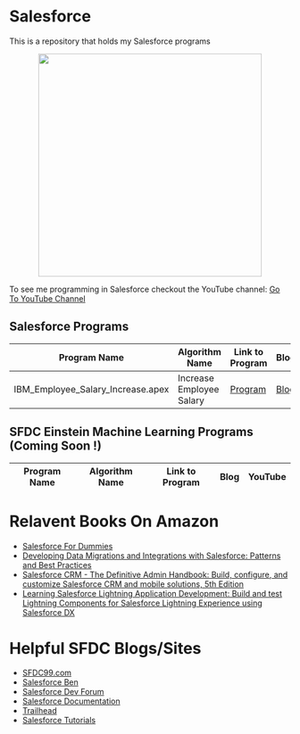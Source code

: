 # Salesforce
This is a repository that holds my Salesforce programs
<p align="center">
  <img src="https://live.staticflickr.com/5575/15068114829_e635f07b17.jpg" width="400"/>
</p>
To see me programming in Salesforce checkout the YouTube channel: <a target="_blank" href="https://www.youtube.com/playlist?list=PLBhJnyA0V0uLedCF6sXu1wI3tdOTCDnDY">Go To YouTube Channel</a>



## Salesforce Programs
Program Name | Algorithm Name| Link to Program | Blog | YouTube
--- | --- | --- | --- | ---
IBM_Employee_Salary_Increase.apex |  Increase Employee Salary |  [Program](https://github.com/randerson112358/SFDC/blob/master/IBM_Employee_Salary_Increase.apex) | [Blog](https://medium.com/@randerson112358/salesforce-visualforce-1d8fb25a1d48) | [YouTube](https://www.youtube.com/watch?v=oxFvYF2T2nI&list=PLBhJnyA0V0uLedCF6sXu1wI3tdOTCDnDY&index=16)


## SFDC Einstein Machine Learning Programs (Coming Soon !)
Program Name | Algorithm Name| Link to Program | Blog | YouTube
--- | --- | --- | --- | ---




# Relavent Books On Amazon
* [Salesforce For Dummies](https://www.amazon.com/gp/product/1119239311/ref=as_li_tl?ie=UTF8&tag=github01d-20&camp=1789&creative=9325&linkCode=as2&creativeASIN=1119239311&linkId=9e4a70166f15b7d8ac0360e8778d9121)
* [Developing Data Migrations and Integrations with Salesforce: Patterns and Best Practices](https://www.amazon.com/gp/product/1484242084/ref=as_li_tl?ie=UTF8&tag=github01d-20&camp=1789&creative=9325&linkCode=as2&creativeASIN=1484242084&linkId=edf098be2ff77b6ab7ed5291ba4f774a)
* [Salesforce CRM - The Definitive Admin Handbook: Build, configure, and customize Salesforce CRM and mobile solutions, 5th Edition](https://www.amazon.com/gp/product/B07R93VGJQ/ref=as_li_tl?ie=UTF8&tag=github01d-20&camp=1789&creative=9325&linkCode=as2&creativeASIN=B07R93VGJQ&linkId=572223a8ad598cb00bcc0beb6049f35f)
* [Learning Salesforce Lightning Application Development: Build and test Lightning Components for Salesforce Lightning Experience using Salesforce DX](https://www.amazon.com/gp/product/1787124673/ref=as_li_tl?ie=UTF8&tag=github01d-20&camp=1789&creative=9325&linkCode=as2&creativeASIN=1787124673&linkId=4f9845d3373c21e7cd165e34cd10f490)

# Helpful SFDC Blogs/Sites
* [SFDC99.com](http://www.sfdc99.com/)
* [Salesforce Ben](https://www.salesforceben.com/)
* [Salesforce Dev Forum](https://developer.salesforce.com/forums?dc=Apex_Code_Development#!/feedtype=RECENT&criteria=ALLQUESTIONS&)
* [Salesforce Documentation](https://developer.salesforce.com/docs/)
* [Trailhead](https://trailhead.salesforce.com/)
* [Salesforce Tutorials](http://www.salesforcetutorial.com/)






